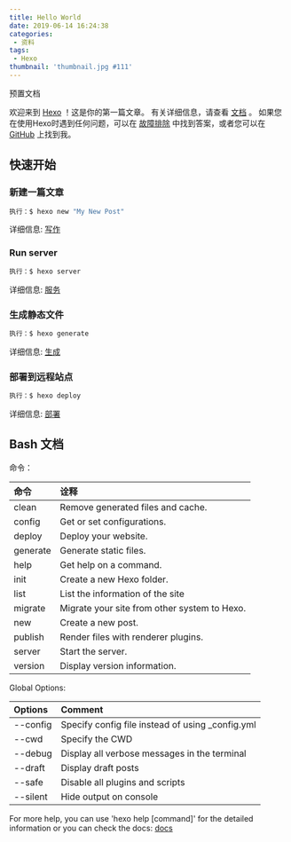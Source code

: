 ```yaml
---
title: Hello World
date: 2019-06-14 16:24:38
categories: 
 - 资料
tags: 
 - Hexo
thumbnail: 'thumbnail.jpg #111'
---
```


预置文档

<!-- more -->

欢迎来到 [Hexo](https://hexo.io/) ！这是你的第一篇文章。 有关详细信息，请查看  [文档](https://hexo.io/docs/) 。 如果您在使用Hexo时遇到任何问题，可以在 [故障排除](https://hexo.io/docs/troubleshooting.html) 中找到答案，或者您可以在 [GitHub](https://github.com/hexojs/hexo/issues) 上找到我。

## 快速开始

### 新建一篇文章

``` bash
执行：$ hexo new "My New Post"
```

详细信息: [写作](https://hexo.io/docs/writing.html)

### Run server

``` bash
执行：$ hexo server
```

详细信息: [服务](https://hexo.io/docs/server.html)

### 生成静态文件

``` bash
执行：$ hexo generate
```

详细信息: [生成](https://hexo.io/docs/generating.html)

### 部署到远程站点

``` bash
执行：$ hexo deploy
```

详细信息: [部署](https://hexo.io/docs/deployment.html)

## Bash 文档

命令： 

| **命令** | **诠释**                                  |
| :---------- | :------------------------------------------- |
| clean       | Remove generated files and cache.            |
| config      | Get or set configurations.                   |
| deploy      | Deploy your website.                         |
| generate    | Generate static files.                       |
| help        | Get help on a command.                       |
| init        | Create a new Hexo folder.                    |
| list        | List the information of the site             |
| migrate     | Migrate your site from other system to Hexo. |
| new         | Create a new post.                           |
| publish     | Render files with renderer plugins.          |
| server      | Start the server.                            |
| version     | Display version information.                 |

Global Options:  

| **Options** | **Comment**                                      |
| :---------- | :----------------------------------------------- |
| --config    | Specify config file instead of using _config.yml |
| --cwd       | Specify the CWD                                  |
| --debug     | Display all verbose messages in the terminal     |
| --draft     | Display draft posts                              |
| --safe      | Disable all plugins and scripts                  |
| --silent    | Hide output on console                           |

For more help, you can use 'hexo help [command]' for the detailed information
or you can check the docs: [docs](http://hexo.io/docs/)
